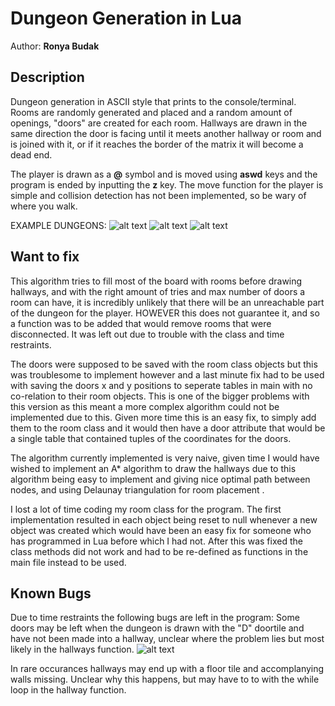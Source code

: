 # Dungeon Generation in Lua
Author: **Ronya Budak**
## Description
Dungeon generation in ASCII style that prints to the console/terminal. Rooms are randomly generated and placed and a random amount of openings, "doors" are created for each room. Hallways are drawn in the same direction the door is facing until it meets another hallway or room and is joined with it, or if it reaches the border of the matrix it will become a dead end. 

The player is drawn as a **@** symbol and is moved using **aswd** keys and the program is ended by inputting the **z** key. The move function for the player is simple and collision detection has not been implemented, so be wary of where you walk. 

EXAMPLE DUNGEONS:
![alt text](https://github.com/Liwow/LuaTest/blob/master/images/dungeon_example1.png=250x250)
![alt text](https://github.com/Liwow/LuaTest/blob/master/images/dungeon_example2.png=250x250)
![alt text](https://github.com/Liwow/LuaTest/blob/master/images/dungeon_example3.png=250x250)

## Want to fix
This algorithm tries to fill most of the board with rooms before drawing hallways, and with the right amount of tries and max number of doors a room can have, it is incredibly unlikely that there will be an unreachable part of the dungeon for the player. HOWEVER this does not guarantee it, and so a function was to be added that would remove rooms that were disconnected. It was left out due to trouble with the class and time restraints.

The doors were supposed to be saved with the room class objects but this was troublesome to implement however and a last minute fix had to be used with saving the doors x and y positions to seperate tables in main with no co-relation to their room objects. This is one of the bigger problems with this version as this meant a more complex algorithm could not be implemented due to this. Given more time this is an easy fix, to simply add them to the room class and it would then have a door attribute that would be a single table that contained tuples of the coordinates for the doors.

The algorithm currently implemented is very naive, given time I would have wished to implement an A* algorithm to draw the hallways due to this algorithm being easy to implement and giving nice optimal path between nodes, and using Delaunay triangulation for room placement . 

I lost a lot of time coding my room class for the program. The first implementation resulted in each object being reset to null whenever a new object was created which would have been an easy fix for someone who has programmed in Lua before which I had not. After this was fixed the class methods did not work and had to be re-defined as functions in the main file instead to be used.

## Known Bugs
Due to time restraints the following bugs are left in the program:
Some doors may be left when the dungeon is drawn with the "D" doortile and have not been made into a hallway, unclear where the problem lies but most likely in the hallways function.
![alt text](https://github.com/Liwow/LuaTest/blob/master/images/door_bug.png=250x250)

In rare occurances hallways may end up with a floor tile and accomplanying walls missing. Unclear why this happens, but may have to to with the while loop in the hallway function.

